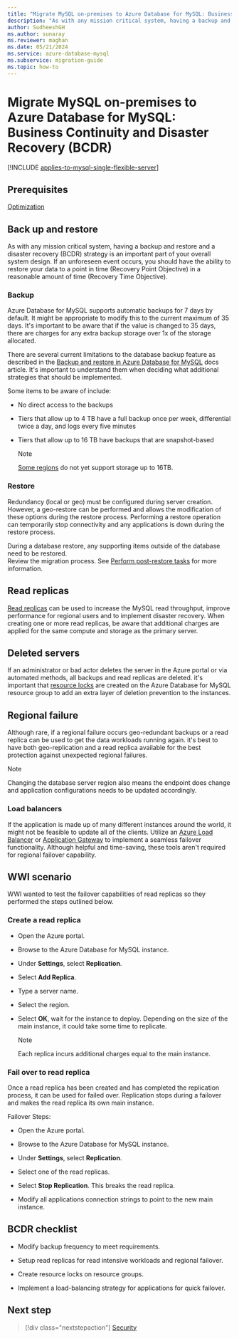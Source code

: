 ```yaml
---
title: "Migrate MySQL on-premises to Azure Database for MySQL: Business Continuity and Disaster Recovery (BCDR)"
description: "As with any mission critical system, having a backup and restore and a disaster recovery (BCDR) strategy is an important part of your overall system design."
author: SudheeshGH
ms.author: sunaray
ms.reviewer: maghan
ms.date: 05/21/2024
ms.service: azure-database-mysql
ms.subservice: migration-guide
ms.topic: how-to
---
```


# Migrate MySQL on-premises to Azure Database for MySQL: Business Continuity and Disaster Recovery (BCDR)

[!INCLUDE [applies-to-mysql-single-flexible-server](../../includes/applies-to-mysql-single-flexible-server.md)]

## Prerequisites

[Optimization](11-optimization.md)

## Back up and restore

As with any mission critical system, having a backup and restore and a disaster recovery (BCDR) strategy is an important part of your overall system design. If an unforeseen event occurs, you should have the ability to restore your data to a point in time (Recovery Point Objective) in a reasonable amount of time (Recovery Time Objective).

### Backup

Azure Database for MySQL supports automatic backups for 7 days by default. It might be appropriate to modify this to the current maximum of 35 days. It's important to be aware that if the value is changed to 35 days, there are charges for any extra backup storage over 1x of the storage allocated.

There are several current limitations to the database backup feature as described in the [Backup and restore in Azure Database for MySQL](../../concepts-backup.md) docs article. It's important to understand them when deciding what additional strategies that should be implemented.

Some items to be aware of include:

- No direct access to the backups

- Tiers that allow up to 4 TB have a full backup once per week, differential twice a day, and logs every five minutes

- Tiers that allow up to 16 TB have backups that are snapshot-based

    > [!NOTE]  
    > [Some regions](../../concepts-pricing-tiers.md#storage) do not yet support storage up to 16TB.

### Restore

Redundancy (local or geo) must be configured during server creation. However, a geo-restore can be performed and allows the modification of these options during the restore process. Performing a restore operation can temporarily stop connectivity and any applications is down during the restore process.

During a database restore, any supporting items outside of the database need to be restored.  
Review the migration process. See [Perform post-restore tasks](../../concepts-backup.md#perform-post-restore-tasks) for more information.

## Read replicas

[Read replicas](../../concepts-read-replicas.md) can be used to increase the MySQL read throughput, improve performance for regional users and to implement disaster recovery. When creating one or more read replicas, be aware that additional charges are applied for the same compute and storage as the primary server.

## Deleted servers

If an administrator or bad actor deletes the server in the Azure portal or via automated methods, all backups and read replicas are deleted. it's important that [resource locks](/azure/azure-resource-manager/management/lock-resources) are created on the Azure Database for MySQL resource group to add an extra layer of deletion prevention to the instances.

## Regional failure

Although rare, if a regional failure occurs geo-redundant backups or a read replica can be used to get the data workloads running again. it's best to have both geo-replication and a read replica available for the best protection against unexpected regional failures.

> [!NOTE]  
> Changing the database server region also means the endpoint does change and application configurations needs to be updated accordingly.

### Load balancers

If the application is made up of many different instances around the world, it might not be feasible to update all of the clients. Utilize an [Azure Load Balancer](/azure/load-balancer/load-balancer-overview) or [Application Gateway](/azure/application-gateway/overview) to implement a seamless failover functionality. Although helpful and time-saving, these tools aren't required for regional failover capability.

## WWI scenario

WWI wanted to test the failover capabilities of read replicas so they performed the steps outlined below.

### Create a read replica

- Open the Azure portal.

- Browse to the Azure Database for MySQL instance.

- Under **Settings**, select **Replication**.

- Select **Add Replica**.

- Type a server name.

- Select the region.

- Select **OK**, wait for the instance to deploy. Depending on the size of the main instance, it could take some time to replicate.

    > [!NOTE]  
    > Each replica incurs additional charges equal to the main instance.

### Fail over to read replica

Once a read replica has been created and has completed the replication process, it can be used for failed over. Replication stops during a failover and makes the read replica its own main instance.

Failover Steps:

- Open the Azure portal.

- Browse to the Azure Database for MySQL instance.

- Under **Settings**, select **Replication**.

- Select one of the read replicas.

- Select **Stop Replication**. This breaks the read replica.

- Modify all applications connection strings to point to the new main instance.

## BCDR checklist

- Modify backup frequency to meet requirements.

- Setup read replicas for read intensive workloads and regional failover.

- Create resource locks on resource groups.

- Implement a load-balancing strategy for applications for quick failover.

## Next step

> [!div class="nextstepaction"]
> [Security](13-security.md)
